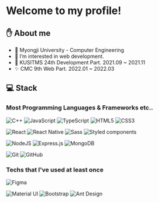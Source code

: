 # Welcome to my profile!

## ✋ About me
- 🏫 Myongji University - Computer Engineering
- 👀 I’m interested in web development.
- 🌟 KUSITMS 24th Development Part. 2021.09 ~ 2021.11
- ✨ CMC 9th Web Part. 2022.01 ~ 2022.03 


## 💻 Stack

### Most Programming Languages & Frameworks etc..

![C++](https://img.shields.io/badge/c++-%2300599C.svg?style=for-the-badge&logo=c%2B%2B&logoColor=white)
![JavaScript](https://img.shields.io/badge/javascript-%23323330.svg?style=for-the-badge&logo=javascript&logoColor=%23F7DF1E)
![TypeScript](https://img.shields.io/badge/typescript-%23007ACC.svg?style=for-the-badge&logo=typescript&logoColor=white)
![HTML5](https://img.shields.io/badge/html5-%23E34F26.svg?style=for-the-badge&logo=html5&logoColor=white)
![CSS3](https://img.shields.io/badge/css3-%231572B6.svg?style=for-the-badge&logo=css3&logoColor=white)

![React](https://img.shields.io/badge/react-%2320232a.svg?style=for-the-badge&logo=react&logoColor=%2361DAFB)
![React Native](https://img.shields.io/badge/React_Native-20232A?style=for-the-badge&logo=react&logoColor=61DAFB)
![Sass](https://img.shields.io/badge/Sass-CC6699.svg?style=for-the-badge&logo=Sass&logoColor=white)
![Styled components](https://img.shields.io/badge/styled--components-DB7093?style=for-the-badge&logo=styled-components&logoColor=white)

![NodeJS](https://img.shields.io/badge/node.js-%2343853D.svg?style=for-the-badge&logo=node.js&logoColor=white)
![Express.js](https://img.shields.io/badge/express.js-%23404d59.svg?style=for-the-badge&logo=express&logoColor=%2361DAFB)
![MongoDB](https://img.shields.io/badge/MongoDB-47A248?style=for-the-badge&logo=MongoDB&logoColor=white)

![Git](https://img.shields.io/badge/git-%23F05033.svg?style=for-the-badge&logo=git&logoColor=white)
![GitHub](https://img.shields.io/badge/github-%23121011.svg?style=for-the-badge&logo=github&logoColor=white)


### Techs that I've used at least once

![Figma](https://img.shields.io/badge/figma-%23F24E1E.svg?style=for-the-badge&logo=figma&logoColor=white)

![Material UI](https://img.shields.io/badge/MaterialUI-%230095D5.svg?style=for-the-badge&logo=MUI&logoColor=blue)
![Bootstrap](https://img.shields.io/badge/bootstrap-7952B3.svg?style=for-the-badge&logo=bootstrap&logoColor=white)
![Ant Design](https://img.shields.io/badge/AntDesign-0170FE.svg?style=for-the-badge&logo=AntDesign&logoColor=white)


